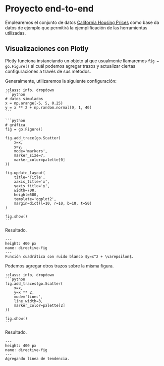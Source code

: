 # Proyecto end-to-end

Emplearemos el conjunto de datos [California Housing Prices](https://www.kaggle.com/datasets/camnugent/california-housing-prices) como base da datos de ejemplo que permitirá la ejemplificación de las herramientas utilizadas.

## Visualizaciones con Plotly

Plotly funciona instanciando un objeto al que usualmente llamaremos `fig = go.Figure()` al cuál podemos agregar trazos y actualizar ciertas configuraciones a través de sus métodos.

Generalmente, utilizaremos la siguiente configuración:


````{admonition} Code
:class: info, dropdown
```python
# datos simulados
x = np.arange(-5, 5, 0.25)
y = x ** 2 + np.random.normal(0, 1, 40)
```

```python
# gráfica
fig = go.Figure()

fig.add_trace(go.Scatter(
    x=x,
    y=y,
    mode='markers',
    marker_size=7,
    marker_color=palette[0]
))

fig.update_layout(
    title='Title',
    xaxis_title='x',
    yaxis_title='y',
    width=700,
    height=500,
    template='ggplot2',
    margin=dict(l=10, r=10, b=10, t=50)
)

fig.show()
```
````

Resultado.

```{figure} /images/cuadratic.svg
---
height: 400 px
name: directive-fig
---
Función cuadrática con ruido blanco $y=x^2 + \varepsilon$.
```

Podemos agregar otros trazos sobre la misma figura.

````{admonition} Code
:class: info, dropdown
```python
fig.add_traces(go.Scatter(
    x=x,
    y=x ** 2,
    mode='lines',
    line_width=3,
    marker_color=palette[2]   
))

fig.show()
```
````

Resultado.

```{figure} /images/cuadratic_2.svg
---
height: 400 px
name: directive-fig
---
Agregando línea de tendencia.
```